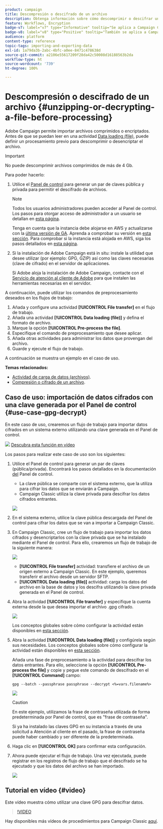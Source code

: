 ```yaml
---
product: campaign
title: Descompresión o descifrado de un archivo
description: Obtenga información sobre cómo descomprimir o descifrar un archivo en Campaign antes de procesarlo
feature: Workflows, Encryption
badge-v7: label="v7" type="Informative" tooltip="Se aplica a Campaign Classic v7"
badge-v8: label="v8" type="Positive" tooltip="También se aplica a Campaign v8"
audience: platform
content-type: reference
topic-tags: importing-and-exporting-data
exl-id: 1a79da3b-2abc-4bfc-a0ee-8471c478638d
source-git-commit: a2106e55617209f28da42c50008d16188563b2da
workflow-type: ht
source-wordcount: '739'
ht-degree: 100%

---
```



# Descompresión o descifrado de un archivo {#unzipping-or-decrypting-a-file-before-processing}

Adobe Campaign permite importar archivos comprimidos o encriptados. Antes de que se puedan leer en una actividad [Data loading (file)](../../workflow/using/data-loading--file-.md), puede definir un procesamiento previo para descomprimir o desencriptar el archivo.

>[!IMPORTANT]
>
>No puede descomprimir archivos comprimidos de más de 4 Gb.

Para poder hacerlo:

1. Utilice el [Panel de control](https://experienceleague.adobe.com/docs/control-panel/using/instances-settings/gpg-keys-management.html?lang=es#decrypting-data) para generar un par de claves pública y privada para permitir el descifrado de archivos.

   >[!NOTE]
   >
   >Todos los usuarios administradores pueden acceder al Panel de control. Los pasos para otorgar acceso de administrador a un usuario se detallan en [esta página](https://experienceleague.adobe.com/docs/control-panel/using/discover-control-panel/managing-permissions.html?lang=es#discover-control-panel).
   >
   >Tenga en cuenta que la instancia debe alojarse en AWS y actualizarse con la [última versión de GA](../../rn/using/rn-overview.md). Aprenda a comprobar su versión en [esta sección](../../platform/using/launching-adobe-campaign.md#getting-your-campaign-version). Para comprobar si la instancia está alojada en AWS, siga los pasos detallados en [esta página](https://experienceleague.adobe.com/docs/control-panel/using/faq.html?lang=es).

1. Si la instalación de Adobe Campaign está in situ: instale la utilidad que desee utilizar (por ejemplo: GPG, GZIP) así como las claves necesarias (clave de cifrado) en el servidor de aplicaciones.

   Si Adobe aloja la instalación de Adobe Campaign, contacte con el [Servicio de atención al cliente de Adobe](https://helpx.adobe.com/es/enterprise/admin-guide.html/enterprise/using/support-for-experience-cloud.ug.html) para que instalen las herramientas necesarias en el servidor.

A continuación, puede utilizar los comandos de preprocesamiento deseados en los flujos de trabajo:

1. Añada y configure una actividad **[!UICONTROL File transfer]** en el flujo de trabajo.
1. Añada una actividad **[!UICONTROL Data loading (file)]** y defina el formato de archivo.
1. Marque la opción **[!UICONTROL Pre-process the file]**.
1. Especifique el comando de preprocesamiento que desee aplicar.
1. Añada otras actividades para administrar los datos que provengan del archivo.
1. Guarde y ejecute el flujo de trabajo.

A continuación se muestra un ejemplo en el caso de uso.

**Temas relacionados:**

* [Actividad de carga de datos (archivos)](../../workflow/using/data-loading--file-.md).
* [Compresión o cifrado de un archivo](../../workflow/using/how-to-use-workflow-data.md#zipping-or-encrypting-a-file).

## Caso de uso: importación de datos cifrados con una clave generada por el Panel de control {#use-case-gpg-decrypt}

En este caso de uso, crearemos un flujo de trabajo para importar datos cifrados en un sistema externo utilizando una clave generada en el Panel de control.

![](assets/do-not-localize/how-to-video.png) [Descubra esta función en vídeo](#video)

Los pasos para realizar este caso de uso son los siguientes:

1. Utilice el Panel de control para generar un par de claves (pública/privada). Encontrará los pasos detallados en la documentación [del](https://experienceleague.adobe.com/docs/control-panel/using/instances-settings/gpg-keys-management.html?lang=es#decrypting-data) Panel de control.

   * La clave pública se comparte con el sistema externo, que la utiliza para cifrar los datos que se enviarán a Campaign.
   * Campaign Classic utiliza la clave privada para descifrar los datos cifrados entrantes.

   ![](assets/gpg_generate.png)

1. En el sistema externo, utilice la clave pública descargada del Panel de control para cifrar los datos que se van a importar a Campaign Classic.

1. En Campaign Classic, cree un flujo de trabajo para importar los datos cifrados y desencriptarlos con la clave privada que se ha instalado mediante el Panel de control. Para ello, crearemos un flujo de trabajo de la siguiente manera:

   ![](assets/gpg_import_workflow.png)

   * **[!UICONTROL File transfer]** actividad: transfiere el archivo de un origen externo a Campaign Classic. En este ejemplo, queremos transferir el archivo desde un servidor SFTP.
   * **[!UICONTROL Data loading (file)]** actividad: carga los datos del archivo en la base de datos y los descifra utilizando la clave privada generada en el Panel de control.

1. Abra la actividad **[!UICONTROL File transfer]** y especifique la cuenta externa desde la que desea importar el archivo .gpg cifrado.

   ![](assets/gpg_key_transfer.png)

   Los conceptos globales sobre cómo configurar la actividad están disponibles en [esta sección](../../workflow/using/file-transfer.md).

1. Abra la actividad **[!UICONTROL Data loading (file)]** y configúrela según sus necesidades. Los conceptos globales sobre cómo configurar la actividad están disponibles en [esta sección](../../workflow/using/data-loading--file-.md).

   Añada una fase de preprocesamiento a la actividad para descifrar los datos entrantes. Para ello, seleccione la opción **[!UICONTROL Pre-process the file]** y copie y pegue este comando de descifrado en el **[!UICONTROL Command]** campo:

   `gpg --batch --passphrase passphrase --decrypt <%=vars.filename%>`

   ![](assets/gpg_load.png)

   >[!CAUTION]
   >
   >En este ejemplo, utilizamos la frase de contraseña utilizada de forma predeterminada por Panel de control, que es &quot;frase de contraseña&quot;.
   >
   >Si ya ha instalado las claves GPG en su instancia a través de una solicitud a Atención al cliente en el pasado, la frase de contraseña puede haber cambiado y ser diferente de la predeterminada.

1. Haga clic en **[!UICONTROL OK]** para confirmar esta configuración.

1. Ahora puede ejecutar el flujo de trabajo. Una vez ejecutada, puede registrar en los registros de flujo de trabajo que el descifrado se ha ejecutado y que los datos del archivo se han importado.

   ![](assets/gpg_run.png)

## Tutorial en vídeo {#video}

Este vídeo muestra cómo utilizar una clave GPG para descifrar datos.

>[!VIDEO](https://video.tv.adobe.com/v/36482?quality=12)

Hay disponibles más vídeos de procedimientos para Campaign Classic [aquí](https://experienceleague.adobe.com/docs/campaign-classic-learn/tutorials/overview.html?lang=es).
